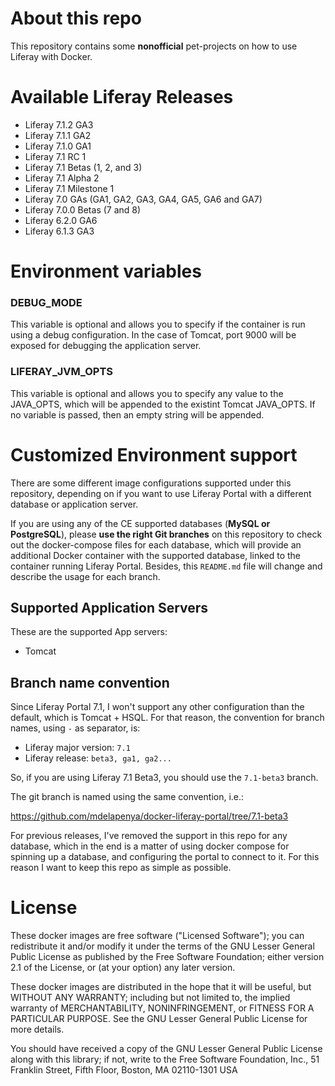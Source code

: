 # About this repo
This repository contains some **nonofficial** pet-projects on how to use Liferay with Docker.

# Available Liferay Releases
  - Liferay 7.1.2 GA3
  - Liferay 7.1.1 GA2
  - Liferay 7.1.0 GA1
  - Liferay 7.1 RC 1
  - Liferay 7.1 Betas (1, 2, and 3)
  - Liferay 7.1 Alpha 2
  - Liferay 7.1 Milestone 1
  - Liferay 7.0 GAs (GA1, GA2, GA3, GA4, GA5, GA6 and GA7)
  - Liferay 7.0.0 Betas (7 and 8)
  - Liferay 6.2.0 GA6
  - Liferay 6.1.3 GA3

# Environment variables

### DEBUG_MODE

This variable is optional and allows you to specify if the container is run using a debug configuration. In the case of Tomcat, port 9000 will be exposed for debugging the application server.

### LIFERAY_JVM_OPTS

This variable is optional and allows you to specify any value to the JAVA_OPTS, which will be appended to the existint Tomcat JAVA_OPTS. If no variable is passed, then an empty string will be appended.

# Customized Environment support
There are some different image configurations supported under this repository, depending on if you want to use Liferay Portal with a different database or application server.

If you are using any of the CE supported databases (**MySQL or PostgreSQL**), please **use the right Git branches** on this repository to check out the docker-compose files for each database, which will provide an additional Docker container with the supported database, linked to the container running Liferay Portal. Besides, this `README.md` file will change and describe the usage for each branch.

## Supported Application Servers
These are the supported App servers:
  - Tomcat

## Branch name convention
Since Liferay Portal 7.1, I won't support any other configuration than the default, which is Tomcat + HSQL. For that reason, the convention for branch names, using `-` as separator, is:
  - Liferay major version: `7.1`
  - Liferay release: `beta3, ga1, ga2...`

So, if you are using Liferay 7.1 Beta3, you should use the `7.1-beta3` branch.

The git branch is named using the same convention, i.e.:

  https://github.com/mdelapenya/docker-liferay-portal/tree/7.1-beta3

For previous releases, I've removed the support in this repo for any database, which in the end is a matter of using docker compose for spinning up a database, and configuring the portal to connect to it. For this reason I want to keep this repo as simple as possible.

# License
These docker images are free software ("Licensed Software"); you can redistribute it and/or modify it under the terms of the GNU Lesser General Public License as published by the Free Software Foundation; either version 2.1 of the License, or (at your option) any later version.

These docker images are distributed in the hope that it will be useful, but WITHOUT ANY WARRANTY; including but not limited to, the implied warranty of MERCHANTABILITY, NONINFRINGEMENT, or FITNESS FOR A PARTICULAR PURPOSE. See the GNU Lesser General Public License for more details.

You should have received a copy of the GNU Lesser General Public License along with this library; if not, write to the Free Software Foundation, Inc., 51 Franklin Street, Fifth Floor, Boston, MA 02110-1301 USA
